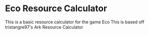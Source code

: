 # Eco Resource Calculator 

This is a basic resource calculator for the game Eco
This is based off tristangre97's Ark Resource Calculator
